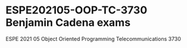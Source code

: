 # ESPE202105-OOP-TC-3730 Benjamin Cadena exams
ESPE 2021 05 Object Oriented Programming Telecommunications 3730
